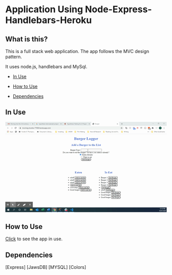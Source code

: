 # Application Using Node-Express-Handlebars-Heroku

## What is this? 
This is a full stack web application. The app follows the MVC design pattern. 

It uses node.js, handlebars and MySql. 

- [In Use](#In-Use)

- [How to Use](#How-to-Use)

- [Dependencies](#Dependencies)

## In Use
![](/app.gif)

## How to Use
[Click](https://morning-tundra-77909.herokuapp.com/) to see the app in use. 

## Dependencies 

[Express]
[JawsDB]
[MYSQL]
[Colors]



